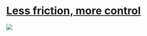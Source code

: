 # [Less friction, more control](https://web.dev/case-studies/google-meet-permissions-best-practices)

<Image v-click src="/assets/google-meet.png" />

<!-- 
Мы можем отобразить пользователю, что доступ к девайсам нет и просто пустить его в конференцию. А как, кстати, понять, если доступ к девайсам?
[click:1] А как отобразить такое состояние? Как узнать, что у нас нет доступа к камере и микрофона, не вызывая getUserMedia?
 -->

<style>
.slidev-vclick-hidden {
  opacity: 1 !important;
}

.slidev-vclick-current:deep(img) {
  scale: 1.6;
  translate: 202px -6px; 
}
</style>